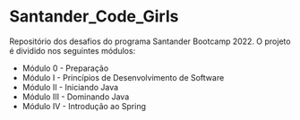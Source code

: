 # Santander_Code_Girls
Repositório dos desafios do programa Santander Bootcamp 2022. 
O projeto é dividido nos seguintes módulos:
* Módulo 0 - Preparação
* Módulo I - Princípios de Desenvolvimento de Software
* Módulo II - Iniciando Java
* Módulo III - Dominando Java
* Módulo IV - Introdução ao Spring



